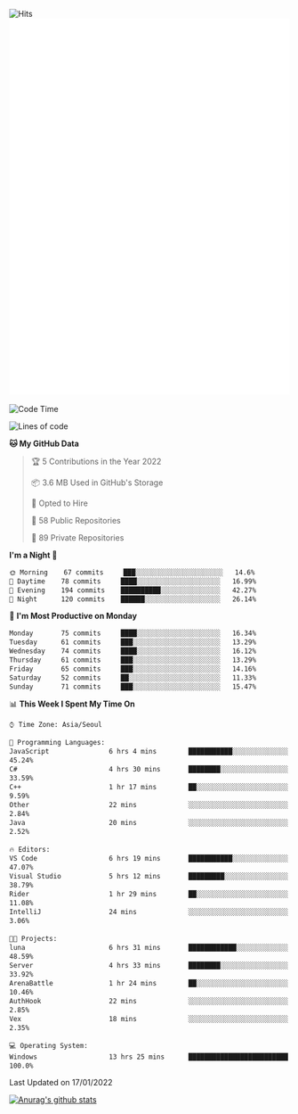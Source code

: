 ![Hits](https://hits.seeyoufarm.com/api/count/incr/badge.svg?url=https%3A%2F%2Fgithub.com%2Fkokose1234&count_bg=%2379C83D&title_bg=%23555555&icon=apple.svg&icon_color=%23E7E7E7&title=hits&edge_flat=false)
<br/>
![Metrics](https://github.com/kokose1234/kokose1234/blob/main/github-metrics.svg)

<!--START_SECTION:waka-->
![Code Time](http://img.shields.io/badge/Code%20Time-367%20hrs%2021%20mins-blue)

![Lines of code](https://img.shields.io/badge/From%20Hello%20World%20I%27ve%20Written-8%20Million%20lines%20of%20code-blue)

**🐱 My GitHub Data** 

> 🏆 5 Contributions in the Year 2022
 > 
> 📦 3.6 MB Used in GitHub's Storage 
 > 
> 💼 Opted to Hire
 > 
> 📜 58 Public Repositories 
 > 
> 🔑 89 Private Repositories  
 > 
**I'm a Night 🦉** 

```text
🌞 Morning    67 commits     ███░░░░░░░░░░░░░░░░░░░░░░   14.6% 
🌆 Daytime    78 commits     ████░░░░░░░░░░░░░░░░░░░░░   16.99% 
🌃 Evening    194 commits    ██████████░░░░░░░░░░░░░░░   42.27% 
🌙 Night      120 commits    ██████░░░░░░░░░░░░░░░░░░░   26.14%

```
📅 **I'm Most Productive on Monday** 

```text
Monday       75 commits     ████░░░░░░░░░░░░░░░░░░░░░   16.34% 
Tuesday      61 commits     ███░░░░░░░░░░░░░░░░░░░░░░   13.29% 
Wednesday    74 commits     ████░░░░░░░░░░░░░░░░░░░░░   16.12% 
Thursday     61 commits     ███░░░░░░░░░░░░░░░░░░░░░░   13.29% 
Friday       65 commits     ███░░░░░░░░░░░░░░░░░░░░░░   14.16% 
Saturday     52 commits     ██░░░░░░░░░░░░░░░░░░░░░░░   11.33% 
Sunday       71 commits     ███░░░░░░░░░░░░░░░░░░░░░░   15.47%

```


📊 **This Week I Spent My Time On** 

```text
⌚︎ Time Zone: Asia/Seoul

💬 Programming Languages: 
JavaScript               6 hrs 4 mins        ███████████░░░░░░░░░░░░░░   45.24% 
C#                       4 hrs 30 mins       ████████░░░░░░░░░░░░░░░░░   33.59% 
C++                      1 hr 17 mins        ██░░░░░░░░░░░░░░░░░░░░░░░   9.59% 
Other                    22 mins             ░░░░░░░░░░░░░░░░░░░░░░░░░   2.84% 
Java                     20 mins             ░░░░░░░░░░░░░░░░░░░░░░░░░   2.52%

🔥 Editors: 
VS Code                  6 hrs 19 mins       ███████████░░░░░░░░░░░░░░   47.07% 
Visual Studio            5 hrs 12 mins       █████████░░░░░░░░░░░░░░░░   38.79% 
Rider                    1 hr 29 mins        ██░░░░░░░░░░░░░░░░░░░░░░░   11.08% 
IntelliJ                 24 mins             ░░░░░░░░░░░░░░░░░░░░░░░░░   3.06%

🐱‍💻 Projects: 
luna                     6 hrs 31 mins       ████████████░░░░░░░░░░░░░   48.59% 
Server                   4 hrs 33 mins       ████████░░░░░░░░░░░░░░░░░   33.92% 
ArenaBattle              1 hr 24 mins        ██░░░░░░░░░░░░░░░░░░░░░░░   10.46% 
AuthHook                 22 mins             ░░░░░░░░░░░░░░░░░░░░░░░░░   2.85% 
Vex                      18 mins             ░░░░░░░░░░░░░░░░░░░░░░░░░   2.35%

💻 Operating System: 
Windows                  13 hrs 25 mins      █████████████████████████   100.0%

```


 Last Updated on 17/01/2022
<!--END_SECTION:waka-->

[![Anurag's github stats](https://github-readme-stats.vercel.app/api?username=kokose1234&theme=dracula)](https://github.com/anuraghazra/github-readme-stats)



	
